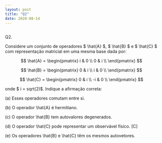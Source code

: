 ```yaml
---
layout: post
title: "Q2"
date: 2020-08-14
---
```

##
Q2.

Considere um conjunto de operadores $ \hat{A} $, $ \hat{B} $ e $ \hat{C} $ com representação matricial em uma mesma base dada por:

$$ \hat{A} = 
    \begin{pmatrix}
    i & 0  \\
    0 & i  \\
    \end{pmatrix}
$$

$$ \hat{B} = 
    \begin{pmatrix}
    0 & i  \\
    i & 0  \\
    \end{pmatrix}
$$

$$ \hat{C} = 
    \begin{pmatrix}
    0 & i  \\
    -i & 0  \\
    \end{pmatrix}
$$

onde $ i = sqrt(2)$. Indique a afirmação correta:



(a) Esses operadores comutam entre si.

(b) O operador \hat{A} é  hermitiano.

(c) O operador \hat{B} tem autovalores degenerados.

(d) O operador \hat{C} pode representar um observável físico. [C]

(e) Os operadores \hat{B} e \hat{C} têm os mesmos autovetores.

